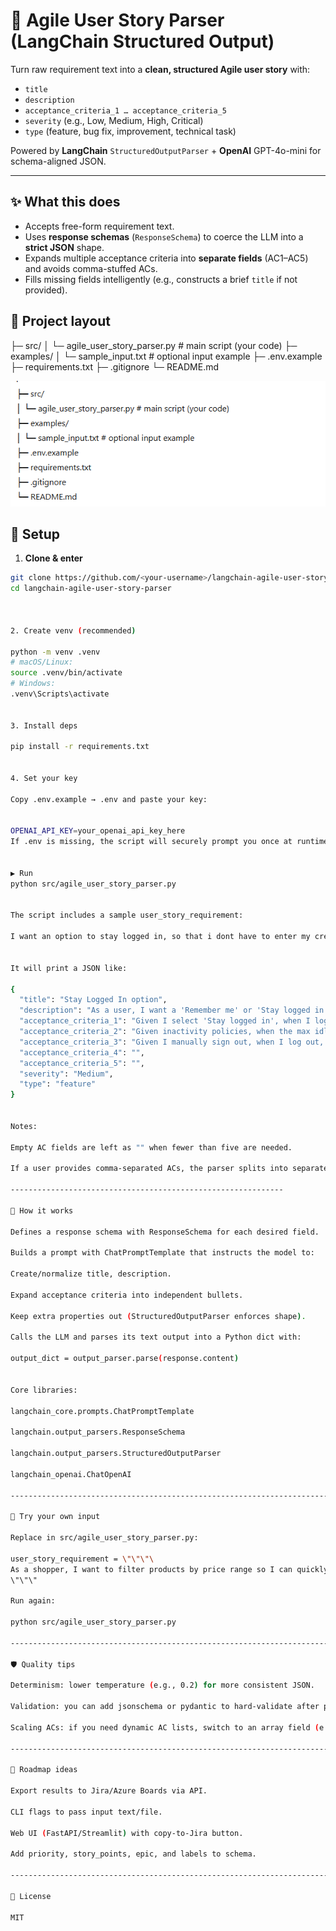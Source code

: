 # 🧩 Agile User Story Parser (LangChain Structured Output)

Turn raw requirement text into a **clean, structured Agile user story** with:
- `title`
- `description`
- `acceptance_criteria_1 … acceptance_criteria_5`
- `severity` (e.g., Low, Medium, High, Critical)
- `type` (feature, bug fix, improvement, technical task)

Powered by **LangChain** `StructuredOutputParser` + **OpenAI** GPT-4o-mini for schema-aligned JSON.

---

## ✨ What this does

- Accepts free-form requirement text.
- Uses **response schemas** (`ResponseSchema`) to coerce the LLM into a **strict JSON** shape.
- Expands multiple acceptance criteria into **separate fields** (AC1–AC5) and avoids comma-stuffed ACs.
- Fills missing fields intelligently (e.g., constructs a brief `title` if not provided).


## 🧱 Project layout

├─ src/
│ └─ agile_user_story_parser.py # main script (your code)
├─ examples/
│ └─ sample_input.txt # optional input example
├─ .env.example
├─ requirements.txt
├─ .gitignore
└─ README.md

![alt text](image.png)


## 🔐 Setup

1) **Clone & enter**
```bash
git clone https://github.com/<your-username>/langchain-agile-user-story-parser.git
cd langchain-agile-user-story-parser



2. Create venv (recommended)

python -m venv .venv
# macOS/Linux:
source .venv/bin/activate
# Windows:
.venv\Scripts\activate


3. Install deps

pip install -r requirements.txt


4. Set your key

Copy .env.example → .env and paste your key:


OPENAI_API_KEY=your_openai_api_key_here
If .env is missing, the script will securely prompt you once at runtime.


▶️ Run
python src/agile_user_story_parser.py


The script includes a sample user_story_requirement:

I want an option to stay logged in, so that i dont have to enter my credentials every time.


It will print a JSON like:

{
  "title": "Stay Logged In option",
  "description": "As a user, I want a 'Remember me' or 'Stay logged in' option so I don't need to re-enter credentials every time.",
  "acceptance_criteria_1": "Given I select 'Stay logged in', when I log in successfully, then my session persists across browser restarts.",
  "acceptance_criteria_2": "Given inactivity policies, when the max idle time is exceeded, then the session is securely invalidated.",
  "acceptance_criteria_3": "Given I manually sign out, when I log out, then the session is cleared and I must re-authenticate.",
  "acceptance_criteria_4": "",
  "acceptance_criteria_5": "",
  "severity": "Medium",
  "type": "feature"
}


Notes:

Empty AC fields are left as "" when fewer than five are needed.

If a user provides comma-separated ACs, the parser splits into separate criteria where possible.

-------------------------------------------------------------

🧠 How it works

Defines a response schema with ResponseSchema for each desired field.

Builds a prompt with ChatPromptTemplate that instructs the model to:

Create/normalize title, description.

Expand acceptance criteria into independent bullets.

Keep extra properties out (StructuredOutputParser enforces shape).

Calls the LLM and parses its text output into a Python dict with:

output_dict = output_parser.parse(response.content)


Core libraries:

langchain_core.prompts.ChatPromptTemplate

langchain.output_parsers.ResponseSchema

langchain.output_parsers.StructuredOutputParser

langchain_openai.ChatOpenAI

---------------------------------------------------------------------------------

🧪 Try your own input

Replace in src/agile_user_story_parser.py:

user_story_requirement = \"\"\"\
As a shopper, I want to filter products by price range so I can quickly find items within my budget.
\"\"\"

Run again:

python src/agile_user_story_parser.py

---------------------------------------------------------------------------------

🛡️ Quality tips

Determinism: lower temperature (e.g., 0.2) for more consistent JSON.

Validation: you can add jsonschema or pydantic to hard-validate after parsing.

Scaling ACs: if you need dynamic AC lists, switch to an array field (e.g., acceptance_criteria: string[]) instead of fixed 1..5.

---------------------------------------------------------------------------------

🔮 Roadmap ideas

Export results to Jira/Azure Boards via API.

CLI flags to pass input text/file.

Web UI (FastAPI/Streamlit) with copy-to-Jira button.

Add priority, story_points, epic, and labels to schema.

---------------------------------------------------------------------------------

📄 License

MIT